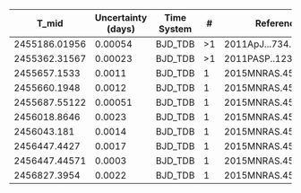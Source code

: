 |T_mid|Uncertainty (days)           |Time System|#                                            |Reference                               |
|-----|-----------------------------|-----------|---------------------------------------------|----------------------------------------|
|2455186.01956|0.00054                      |BJD_TDB    |>1                                           |2011ApJ...734..109B                     |
|2455362.31567|0.00023                      |BJD_TDB    |>1                                           |2011PASP..123..555A                     |
|2455657.1533|0.0011                       |BJD_TDB    |1                                            |2015MNRAS.451.4060S                     |
|2455660.1948|0.0012                       |BJD_TDB    |1                                            |2015MNRAS.451.4060S                     |
|2455687.55122|0.00051                      |BJD_TDB    |1                                            |2015MNRAS.451.4060S                     |
|2456018.8646|0.0023                       |BJD_TDB    |1                                            |2015MNRAS.451.4060S                     |
|2456043.181|0.0014                       |BJD_TDB    |1                                            |2015MNRAS.451.4060S                     |
|2456447.4427|0.0017                       |BJD_TDB    |1                                            |2015MNRAS.451.4060S                     |
|2456447.44571|0.0003                       |BJD_TDB    |1                                            |2015MNRAS.451.4060S                     |
|2456827.3954|0.0022                       |BJD_TDB    |1                                            |2015MNRAS.451.4060S                     |
